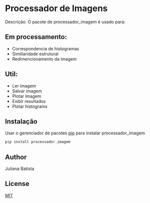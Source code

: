 # Processador de Imagens

Descrição. 
O pacote de processador_imagem é usado para:
## Em processamento:
- Correspondencia de histogramas
- Similiaridade estrutural
- Redimencionamento da imagem

## Util:
- Ler imagem
- Salvar imagem
- Plotar imagem
- Exibir resultados
- Plotar histograms

## Instalação

Usar o gerenciador de pacotes [pip](https://pip.pypa.io/en/stable/) para instalar processador_imagem

```bash
pip install processador_imagem
```
## Author
Juliana Batista

## License
[MIT](https://choosealicense.com/licenses/mit/)